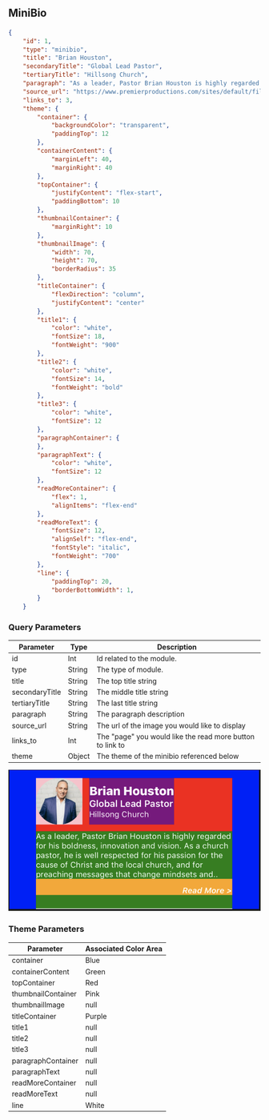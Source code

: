 ## MiniBio

```json
{
	"id": 1,
	"type": "minibio",
	"title": "Brian Houston",
	"secondaryTitle": "Global Lead Pastor",
	"tertiaryTitle": "Hillsong Church",
	"paragraph": "As a leader, Pastor Brian Houston is highly regarded for his boldness, innovation and vision. As a church pastor, he is well respected for his passion for the cause of Christ and the local church, and for preaching messages that change mindsets and..",
	"source_url": "https://www.premierproductions.com/sites/default/files/styles/500w/public/artists/brian_houston_-_cropped_2015_photo.jpg",
	"links_to": 3, 
	"theme": {
		"container": {
			"backgroundColor": "transparent",
			"paddingTop": 12
		},
		"containerContent": {
			"marginLeft": 40,
			"marginRight": 40
		},
		"topContainer": {
			"justifyContent": "flex-start",
			"paddingBottom": 10
		},
		"thumbnailContainer": {
			"marginRight": 10
		},
		"thumbnailImage": {
			"width": 70,
			"height": 70,
			"borderRadius": 35
		},
		"titleContainer": {
			"flexDirection": "column",
			"justifyContent": "center"
		},
		"title1": {
			"color": "white",
			"fontSize": 18,
			"fontWeight": "900"
		},
		"title2": {
			"color": "white",
			"fontSize": 14,
			"fontWeight": "bold"
		},
		"title3": {
			"color": "white",
			"fontSize": 12
		},
		"paragraphContainer": {
		},
		"paragraphText": {
			"color": "white",
			"fontSize": 12
		},
		"readMoreContainer": {
			"flex": 1,
			"alignItems": "flex-end"
		},
		"readMoreText": {
			"fontSize": 12,
			"alignSelf": "flex-end",
			"fontStyle": "italic",
			"fontWeight": "700"
		},
		"line": {
			"paddingTop": 20,
    		"borderBottomWidth": 1,
		}
	}
```

### Query Parameters

Parameter | Type | Description
--------- | ------- | -----------
id | Int | Id related to the module.
type | String | The type of module.
title | String | The top title string
secondaryTitle | String | The middle title string
tertiaryTitle | String | The last title string
paragraph | String | The paragraph description
source_url | String | The url of the image you would like to display
links_to | Int | The "page" you would like the read more button to link to
theme | Object | The theme of the minibio referenced below

![module](../images/minibio.png)

### Theme Parameters

Parameter | Associated Color Area
--------- | -----------
container | Blue
containerContent | Green
topContainer | Red
thumbnailContainer | Pink
thumbnailImage | null
titleContainer | Purple
title1 | null
title2 | null
title3 | null
paragraphContainer | null
paragraphText | null
readMoreContainer | null
readMoreText | null
line | White

